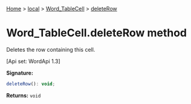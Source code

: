 [Home](./index) &gt; [local](local.md) &gt; [Word\_TableCell](local.word_tablecell.md) &gt; [deleteRow](local.word_tablecell.deleterow.md)

# Word\_TableCell.deleteRow method

Deletes the row containing this cell. 

 \[Api set: WordApi 1.3\]

**Signature:**
```javascript
deleteRow(): void;
```
**Returns:** `void`

